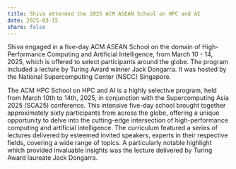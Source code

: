 ```yaml
---
title: Shiva attended the 2025 ACM ASEAN School on HPC and AI
date: 2025-03-15
share: false
---
```


Shiva engaged in a five-day ACM ASEAN School on the domain of High-Performance Computing and Artificial Intelligence, from March 10 - 14, 2025, which is offered to select participants around the globe. The program included a lecture by Turing Award winner Jack Dongarra. It was hosted by the National Supercomputing Center (NSCC) Singapore.

<!--more-->
The ACM HPC School on HPC and AI is a highly selective program, held from March 10th to 14th, 2025, in conjunction with the Supercomputing Asia 2025 (SCA25) conference. This intensive five-day school brought together approximately sixty participants from across the globe, offering a unique opportunity to delve into the cutting-edge intersection of high-performance computing and artificial intelligence. The curriculum featured a series of lectures delivered by esteemed invited speakers, experts in their respective fields, covering a wide range of topics. A particularly notable highlight which provided invaluable insights was the lecture delivered by Turing Award laureate Jack Dongarra.
